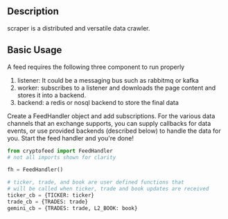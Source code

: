 ## Description
scraper is a distributed and versatile data crawler.

## Basic Usage
A feed requires the following three component to run properly
1. listener: It could be a messaging bus such as rabbitmq or kafka 
2. worker: subscribes to a listener and downloads the page content and stores it into a backend.
3. backend: a redis or nosql backend to store the final data

Create a FeedHandler object and add subscriptions. For the various data channels that an exchange supports, you can supply callbacks for data events, or use provided backends (described below) to handle the data for you. Start the feed handler and you're done!

```python
from cryptofeed import FeedHandler
# not all imports shown for clarity

fh = FeedHandler()

# ticker, trade, and book are user defined functions that
# will be called when ticker, trade and book updates are received
ticker_cb = {TICKER: ticker}
trade_cb = {TRADES: trade}
gemini_cb = {TRADES: trade, L2_BOOK: book}

